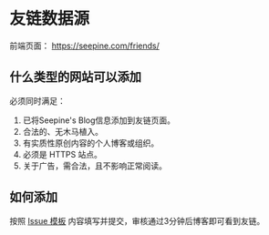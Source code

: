 # 友链数据源

前端页面： https://seepine.com/friends/

## 什么类型的网站可以添加

必须同时满足：

1. 已将Seepine's Blog信息添加到友链页面。
2. 合法的、无木马植入。
3. 有实质性原创内容的个人博客或组织。
4. 必须是 HTTPS 站点。
5. 关于广告，需合法，且不影响正常阅读。

## 如何添加

按照 [Issue 模板](https://github.com/seepine/blog-friends/issues/new?assignees=&labels=&template=template_friend.yaml) 内容填写并提交，审核通过3分钟后博客即可看到友链。
